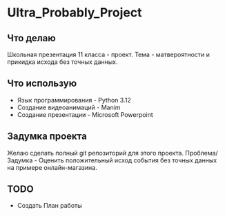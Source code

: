 # Ultra_Probably_Project
 ## Что делаю
  
  Школьная презентация 11 класса - проект. Тема - матвероятности и прикидка исхода без точных данных.

 ## Что использую

  * Язык программирования - Python 3.12
  * Создание видеоанимаций - Manim
  * Создание презентации - Microsoft Powerpoint
  
 ## Задумка проекта

  Желаю сделать полный git репозиторий для этого проекта.
  Проблема/Задумка - Оценить положительный исход события без точных данных на примере онлайн-магазина.

 ## TODO

  - Создать План работы